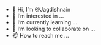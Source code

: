 - 👋 Hi, I’m @Jagdishnain
- 👀 I’m interested in ...
- 🌱 I’m currently learning ...
- 💞️ I’m looking to collaborate on ...
- 📫 How to reach me ...

<!---
Jagdishnain/Jagdishnain is a ✨ special ✨ repository because its `README.md` (this file) appears on your GitHub profile.
You can click the Preview link to take a look at your changes.
--->
